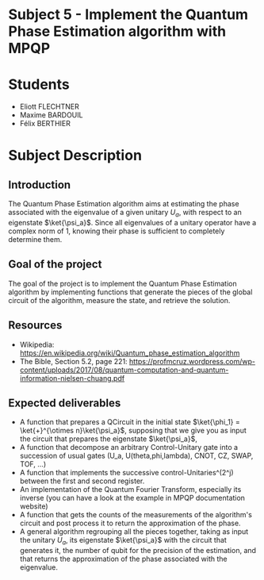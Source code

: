 # Subject 5 - Implement the Quantum Phase Estimation algorithm with MPQP

# Students

- Eliott FLECHTNER
- Maxime BARDOUIL
- Félix BERTHIER

# Subject Description

## Introduction

The Quantum Phase Estimation algorithm aims at estimating the phase associated
with the eigenvalue of a given unitary $U_a$, with respect to an eigenstate
$\ket{\psi_a}$. Since all eigenvalues of a unitary operator have a complex norm
of 1, knowing their phase is sufficient to completely determine them.

## Goal of the project

The goal of the project is to implement the Quantum Phase Estimation algorithm by
implementing functions that generate the pieces of the global circuit of the
algorithm, measure the state, and retrieve the solution.

## Resources

- Wikipedia: https://en.wikipedia.org/wiki/Quantum_phase_estimation_algorithm
- The Bible, Section 5.2, page 221: https://profmcruz.wordpress.com/wp-content/uploads/2017/08/quantum-computation-and-quantum-information-nielsen-chuang.pdf

## Expected deliverables

- A function that prepares a QCircuit in the initial state
  $\ket{\phi_1} = \ket{+}^{\otimes n}\ket{\psi_a}$, supposing that we give you as
  input the circuit that prepares the eigenstate $\ket{\psi_a}$,
- A function that decompose an arbitrary Control-Unitary gate into a succession
  of usual gates (U_a, U(theta,phi,lambda), CNOT, CZ, SWAP, TOF, ...)
- A function that implements the successive control-Unitaries^(2^j) between the
  first and second register.
- An implementation of the Quantum Fourier Transform, especially its inverse (you
  can have a look at the example in MPQP documentation website)
- A function that gets the counts of the measurements of the algorithm's circuit
  and post process it to return the approximation of the phase.
- A general algorithm regrouping all the pieces together, taking as input the
  unitary $U_a$, its eigenstate $\ket{\psi_a}$ with the circuit that generates
  it, the number of qubit for the precision of the estimation, and that returns
  the approximation of the phase associated with the eigenvalue.
